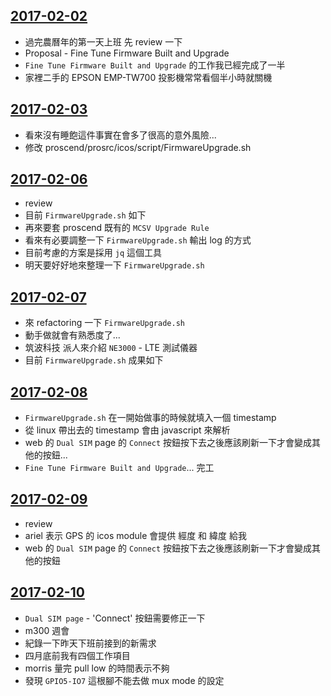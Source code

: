 
[2017-02-02](https://github.com/silenceuncrio/diary/wiki/20170202_jeffrey)
---
- 過完農曆年的第一天上班 先 review 一下
- Proposal - Fine Tune Firmware Built and Upgrade
- `Fine Tune Firmware Built and Upgrade` 的工作我已經完成了一半
- 家裡二手的 EPSON EMP-TW700 投影機常常看個半小時就關機

[2017-02-03](https://github.com/silenceuncrio/diary/wiki/20170203_jeffrey)
---
- 看來沒有睡飽這件事實在會多了很高的意外風險...
- 修改 proscend/prosrc/icos/script/FirmwareUpgrade.sh

[2017-02-06](https://github.com/silenceuncrio/diary/wiki/20170206_jeffrey)
---
- review
- 目前 `FirmwareUpgrade.sh` 如下
- 再來要套 proscend 既有的 `MCSV Upgrade Rule`
- 看來有必要調整一下  `FirmwareUpgrade.sh` 輸出 log 的方式
- 目前考慮的方案是採用 `jq` 這個工具
- 明天要好好地來整理一下 `FirmwareUpgrade.sh`

[2017-02-07](https://github.com/silenceuncrio/diary/wiki/20170207_jeffrey)
---
- 來 refactoring 一下 `FirmwareUpgrade.sh`
- 動手做就會有熟悉度了...
- 筑波科技 派人來介紹 `NE3000` - LTE 測試儀器
- 目前 `FirmwareUpgrade.sh` 成果如下

[2017-02-08](https://github.com/silenceuncrio/diary/wiki/20170208_jeffrey)
---
- `FirmwareUpgrade.sh` 在一開始做事的時候就填入一個 timestamp
- 從 linux 帶出去的 timestamp 會由 javascript 來解析
- web 的 `Dual SIM` page 的 `Connect` 按鈕按下去之後應該刷新一下才會變成其他的按鈕...
- `Fine Tune Firmware Built and Upgrade`... 完工

[2017-02-09](https://github.com/silenceuncrio/diary/wiki/20170209_jeffrey)
---
- review
- ariel 表示 GPS 的 icos module 會提供 經度 和 緯度 給我
- web 的 `Dual SIM` page 的 `Connect` 按鈕按下去之後應該刷新一下才會變成其他的按鈕

[2017-02-10](https://github.com/silenceuncrio/diary/wiki/20170210_jeffrey)
---
- `Dual SIM page` - 'Connect' 按鈕需要修正一下
- m300 週會
- 紀錄一下昨天下班前接到的新需求
- 四月底前我有四個工作項目
- morris 量完 pull low 的時間表示不夠
- 發現 `GPIO5-IO7` 這根腳不能去做 mux mode 的設定


